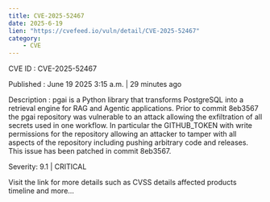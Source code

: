 ```yaml
---
title: CVE-2025-52467
date: 2025-6-19
lien: "https://cvefeed.io/vuln/detail/CVE-2025-52467"
category:
    - CVE
---
```


CVE ID : CVE-2025-52467

Published :  June 19
2025
3:15 a.m. | 29 minutes ago

Description : pgai is a Python library that transforms PostgreSQL into a retrieval engine for RAG and Agentic applications. Prior to commit 8eb3567
the pgai repository was vulnerable to an attack allowing the exfiltration of all secrets used in one workflow. In particular
the GITHUB_TOKEN with write permissions for the repository
allowing an attacker to tamper with all aspects of the repository
including pushing arbitrary code and releases. This issue has been patched in commit 8eb3567.

Severity: 9.1 | CRITICAL

Visit the link for more details
such as CVSS details
affected products
timeline
and more...

